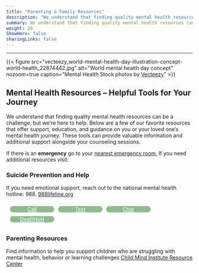 ```yaml
---
title: "Parenting & Family Resources"
description: "We understand that finding quality mental health resources can be a challenge, but we're here to help."
summary: We understand that finding quality mental health resources can be a challenge, but we're here to help.
weight: 20
ShowHero: false
sharingLinks: false
---
```

---
{{< figure
    src="vecteezy_world-mental-health-day-illustration-concept-world-health_22874442.jpg"
    alt="World mental health day concept"
    nozoom=true
    caption="Mental Health Stock photos by [Vecteezy](https://www.vecteezy.com/free-photos/mental-health)"
    >}}
## Mental Health Resources – Helpful Tools for Your Journey

We understand that finding quality mental health resources can be a challenge, but we're here to help. Below are a few of our favorite resources that offer support, education, and guidance on you or your loved one’s mental health journey. These tools can provide valuable information and additional support alongside your counseling sessions.

If there is an **emergency** go to your [nearest emergency room.](maps://maps.google.com/maps/?q=emergency+room+near+me) If you need additional resources visit:

### Suicide Prevention and Help
If you need emotional support, reach out to the national mental health hotline: 988.
[988lifeline.org](https://988lifeline.org)

<div style="display:flex; padding: 10px; justify-content: flex-start; flex-wrap: wrap;
  white-space: normal; gap: 10px;">

<div style="width:120px; background-color: #8FBC8F; border-radius: 25px; text-align:center">
<a href="tel:988" style="color:white" style="color:white"><i class="fa-solid fa-phone-volume" style="color:white;"></i> Call</a>
</div style="text-align:center">
<div style="width:120px; background-color: #8FBC8F; border-radius: 25px; text-align:center">
<a href="sms:988" style="color:white" style="color:white"><i class="fa-solid fa-message" style="color:white;"></i> Text</a>
</div>
<div style="width:120px; background-color: #8FBC8F; border-radius: 25px; text-align:center">
<a href="https://chat.988lifeline.org" style="color:white"><i class="fa-solid fa-comments" style="color:white;"></i> Chat</a>
</div>
<div style="width:120px; background-color: #8FBC8F; border-radius: 25px; text-align:center">
<a href="https://988lifeline.org/deaf-hard-of-hearing-hearing-loss/" style="color:white"> <i class="fa-solid fa-hands-asl-interpreting" style="color:white;"></i> Deaf/HoH</a>
</div>

</div>

### Parenting Resources
Find information to help you support children who are struggling with mental health, behavior or learning challenges
[Child Mind Institute Resource Center](https://childmind.org/resources)
